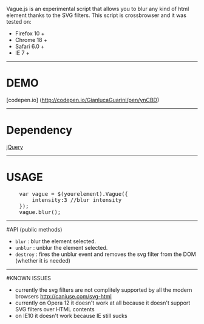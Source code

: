 Vague.js is an experimental script that allows you to blur any kind of html element thanks to the SVG filters. This script is crossbrowser and it was tested on:
- Firefox 10 +
- Chrome 18 +
- Safari 6.0 +
- IE 7 +

----------
# DEMO
[codepen.io] (http://codepen.io/GianlucaGuarini/pen/ynCBD)

----------
# Dependency

[jQuery](http://jquery.com/)

----------
# USAGE

<pre>
	var vague = $(yourelement).Vague({
		intensity:3 //blur intensity
	});
	vague.blur();
</pre>

----------
#API (public methods)


- <code>blur</code> : blur the element selected.
- <code>unblur</code> : unblur the element selected.
- <code>destroy</code> : fires the unblur event and removes the svg filter from the DOM (whether it is needed)

----------
#KNOWN ISSUES

- currently the svg filters are not complitely supported by all the modern browsers http://caniuse.com/svg-html
- currently on Opera 12 it doesn't work at all because it doesn't support SVG filters over HTML contents
- on IE10 it doesn't work because IE still sucks